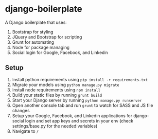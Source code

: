# django-boilerplate

A Django boilerplate that uses:

1. Bootstrap for styling
2. JQuery and Bootstrap for scripting
3. Grunt for automating
4. Node for package managing
5. Social login for Google, Facebook, and Linkedin

## Setup

1. Install python requirements using `pip install -r requirements.txt`
2. Migrate your models using `python manage.py migrate`
3. Install node requirements using `npm install`
4. Build your static files by running `grunt build`
5. Start your Django server by running `python manage.py runserver`
6. Open another console tab and run `grunt` to watch for SASS and JS file changes
7. Setup your Google, Facebook, and Linkedin applications for django-social login and set app keys and secrets in your env (check settings/base.py for the needed variables)
8. Navigate to `/`
